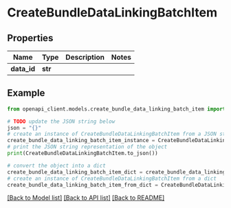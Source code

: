 # CreateBundleDataLinkingBatchItem


## Properties

Name | Type | Description | Notes
------------ | ------------- | ------------- | -------------
**data_id** | **str** |  | 

## Example

```python
from openapi_client.models.create_bundle_data_linking_batch_item import CreateBundleDataLinkingBatchItem

# TODO update the JSON string below
json = "{}"
# create an instance of CreateBundleDataLinkingBatchItem from a JSON string
create_bundle_data_linking_batch_item_instance = CreateBundleDataLinkingBatchItem.from_json(json)
# print the JSON string representation of the object
print(CreateBundleDataLinkingBatchItem.to_json())

# convert the object into a dict
create_bundle_data_linking_batch_item_dict = create_bundle_data_linking_batch_item_instance.to_dict()
# create an instance of CreateBundleDataLinkingBatchItem from a dict
create_bundle_data_linking_batch_item_from_dict = CreateBundleDataLinkingBatchItem.from_dict(create_bundle_data_linking_batch_item_dict)
```
[[Back to Model list]](../README.md#documentation-for-models) [[Back to API list]](../README.md#documentation-for-api-endpoints) [[Back to README]](../README.md)


